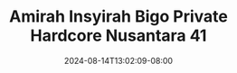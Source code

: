 --- 
title: "Amirah Insyirah Bigo Private Hardcore Nusantara 41"
description: "nonton   Amirah Insyirah Bigo Private Hardcore Nusantara 41 simontox   terbaru"
date: 2024-08-14T13:02:09-08:00
file_code: "dy9a517k4oe2"
draft: false
cover: "k5t4g4yrbl5rx37u.jpg"
tags: ["Amirah", "Insyirah", "Bigo", "Private", "Hardcore", "Nusantara", "bokep-indo", "bokep-viral", "bokep-ig"]
length: 1800
fld_id: "1483924"
foldername: "Amirah insyirah"
categories: ["Amirah insyirah"]
views: 0
---